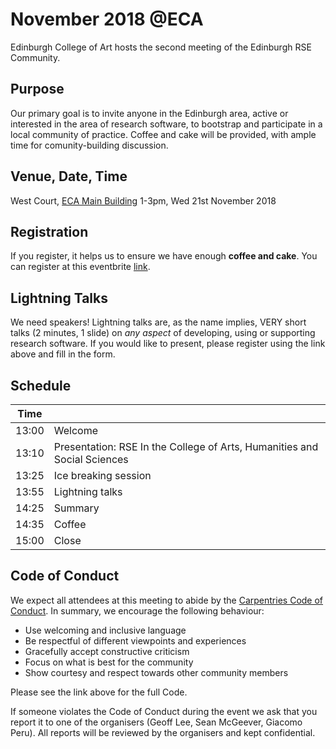 # November 2018 @ECA
Edinburgh College of Art hosts the second meeting of the Edinburgh RSE Community.

## Purpose
Our primary goal is to invite anyone in the Edinburgh area, active or interested in the area of research software, to bootstrap and participate in a local community of practice. Coffee and cake will be provided, with ample time for comunity-building discussion.

## Venue, Date, Time
West Court, [ECA Main Building](https://www.google.co.uk/maps/place/ECA+Main+Building,+Edinburgh)
1-3pm, Wed 21st November 2018

## Registration
If you register, it helps us to ensure we have enough __coffee and cake__. You can register at this eventbrite [link](https://www.eventbrite.co.uk/myevent?eid=51879677512).

## Lightning Talks
We need speakers! Lightning talks are, as the name implies, VERY short talks (2 minutes, 1 slide) on _any aspect_ of developing, using or supporting research software. If you would like to present, please register using the link above and fill in the form.

## Schedule

|Time |       | 
|------|------ |
|13:00 | Welcome|
|13:10 | Presentation: RSE In the College of Arts, Humanities and Social Sciences|
|13:25 | Ice breaking session|
|13:55 | Lightning talks|
|14:25 | Summary|
|14:35 | Coffee|
|15:00 | Close| 


## Code of Conduct
We expect all attendees at this meeting to abide by the [Carpentries Code of Conduct](https://docs.carpentries.org/topic_folders/policies/code-of-conduct.html). In summary, we encourage the following behaviour:

* Use welcoming and inclusive language
* Be respectful of different viewpoints and experiences
* Gracefully accept constructive criticism
* Focus on what is best for the community
* Show courtesy and respect towards other community members

Please see the link above for the full Code.

If someone violates the Code of Conduct during the event we ask that you report it to one of the organisers (Geoff Lee, Sean McGeever, Giacomo Peru). All reports will be reviewed by the organisers and kept confidential.  
